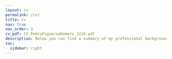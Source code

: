 ```yaml
---
layout: cv
permalink: /cv/
title: cv
nav: true
nav_order: 3
cv_pdf: CV_PedroFigueroaRomero_1224.pdf
description: Below you can find a summary of my professional background. You can also download a full CV by clicking on the PDF icon on the right.
toc:
  sidebar: right
---
```


